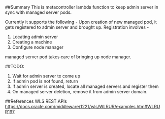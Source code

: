 ##Summary
This is metacontroller lambda function to keep admin server in sync with managed server pods.

Currently it supports the following -
Upon creation of new managed pod, it gets registered to admin server and brought up.
Registration involves -
1. Locating admin server
2. Creating a machine
3. Configure node manager

managed server pod takes care of bringing up node manager.

##TODO:
1. Wait for admin server to come up
2. If admin pod is not found, return
3. If admin server is created, locate all managed servers and register them
4. On managed server deletion, remove it from admin server domain.


##References
WLS REST APIs
https://docs.oracle.com/middleware/1221/wls/WLRUR/examples.htm#WLRUR197
